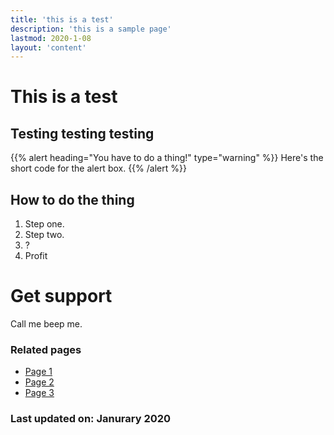 ```yaml
---
title: 'this is a test'
description: 'this is a sample page'
lastmod: 2020-1-08
layout: 'content' 
---
```

# This is a test
## Testing testing testing 

{{% alert heading="You have to do a thing!" type="warning" %}}
Here's the short code for the alert box.
{{% /alert %}}

## How to do the thing

1. Step one.
2. Step two. 
3. ?
4. Profit

# Get support
Call me beep me.

### Related pages

- [Page 1](http://bomb.com)
- [Page 2](http://help.gov)
- [Page 3](http://no.net)

### Last updated on: Janurary 2020
